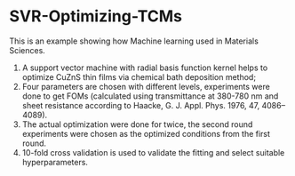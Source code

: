 # SVR-Optimizing-TCMs
This is an example showing how Machine learning used in Materials Sciences.
 
1. A support vector machine with radial basis function kernel helps to optimize CuZnS thin films via chemical bath deposition method;
2. Four parameters are chosen with different levels, experiments were done to get FOMs (calculated using transmittance at 380-780 nm and sheet resistance according to Haacke, G. J. Appl. Phys. 1976, 47, 4086–4089).
3. The actual optimization were done for twice, the second round experiments were chosen as the optimized conditions from the first round. 
4. 10-fold cross validation is used to validate the fitting and select suitable hyperparameters.
